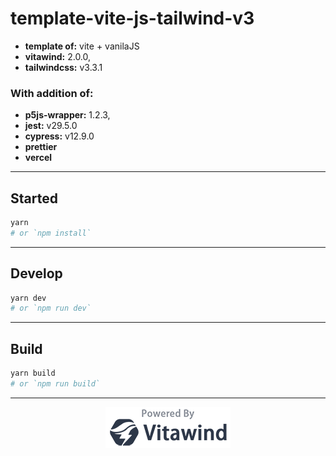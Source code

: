 # template-vite-js-tailwind-v3

- **template of:** vite + vanilaJS
- **vitawind:** 2.0.0,
- **tailwindcss:** v3.3.1

### With addition of:
- **p5js-wrapper:** 1.2.3,
- **jest:** v29.5.0
- **cypress:**  v12.9.0
- **prettier** 
- **vercel**
 
 ---

## Started

```bash
yarn
# or `npm install`
```

---

## Develop

```bash
yarn dev
# or `npm run dev`
```

---

## Build

```bash
yarn build
# or `npm run build`
```

---

<p align="center">
<img src="./powered-by-vitawind-bright.png">
</p>
